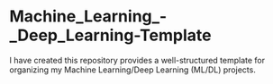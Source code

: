 # Machine_Learning_-_Deep_Learning-Template

I have created this repository provides a well-structured template for organizing my Machine Learning/Deep Learning (ML/DL) projects.
